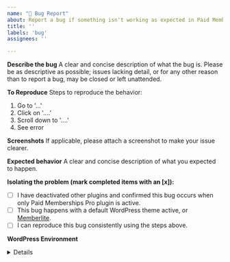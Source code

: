 ```yaml
---
name: "🐛 Bug Report"
about: Report a bug if something isn't working as expected in Paid Memberships Pro - Pay by Check.
title: ''
labels: 'bug'
assignees: ''

---
```


**Describe the bug**
A clear and concise description of what the bug is. Please be as descriptive as possible; issues lacking detail, or for any other reason than to report a bug, may be closed or left unattended.

**To Reproduce**
Steps to reproduce the behavior:
1. Go to '...'
2. Click on '....'
3. Scroll down to '....'
4. See error

**Screenshots**
If applicable, please attach a screenshot to make your issue clearer.

**Expected behavior**
A clear and concise description of what you expected to happen.

**Isolating the problem (mark completed items with an [x]):**
- [ ] I have deactivated other plugins and confirmed this bug occurs when only Paid Memberships Pro plugin is active.
- [ ] This bug happens with a default WordPress theme active, or [Memberlite](https://www.paidmembershipspro.com/themes/memberlite/).
- [ ] I can reproduce this bug consistently using the steps above.

**WordPress Environment**
<details>
```
Please share non-sensitive information about your hosting environment such as WordPress version, PHP version, Paid Memberships Pro and any related plugins versions.
```
</details>
